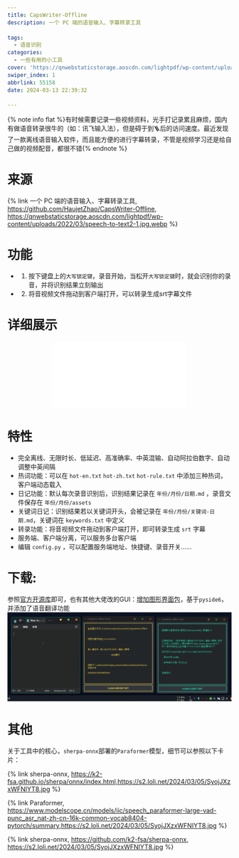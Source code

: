 ```yaml
---
title: CapsWriter-Offline
description: 一个 PC 端的语音输入、字幕转录工具

tags:
  - 语音识别
categories:
  - 一些有用的小工具
cover: 'https://qnwebstaticstorage.aoscdn.com/lightpdf/wp-content/uploads/2022/03/speech-to-text2-1.jpg.webp'
swiper_index: 1
abbrlink: 55158
date: 2024-03-13 22:39:32

---
```


{% note info flat %}有时候需要记录一些视频资料，光手打记录累且麻烦，国内有做语音转录很牛的（如：讯飞输入法），但是碍于到🪜后的访问速度。最近发现了一款离线语音输入软件，而且能方便的进行字幕转录，不管是视频学习还是给自己做的视频配音，都很不错{% endnote %}

# 来源
{% link 一个 PC 端的语音输入、字幕转录工具, https://github.com/HaujetZhao/CapsWriter-Offline, https://qnwebstaticstorage.aoscdn.com/lightpdf/wp-content/uploads/2022/03/speech-to-text2-1.jpg.webp %}

# 功能
- 1. 按下键盘上的`大写锁定键`，录音开始，当松开`大写锁定键`时，就会识别你的录音，并将识别结果立刻输出
- 2.  将音视频文件拖动到客户端打开，可以转录生成srt字幕文件

# 详细展示
<div align=center class="aspect-ratio">
    <iframe src="//player.bilibili.com/player.html?aid=623379019&bvid=BV1tt4y1d75s&cid=1399238093&p=1" 
    scrolling="no" 
    border="0" 
    frameborder="no" 
    framespacing="0" 
    high_quality=1
    danmaku=1 
    allowfullscreen="true"> 
    </iframe>
</div>

# 特性
- 完全离线、无限时长、低延迟、高准确率、中英混输、自动阿拉伯数字、自动调整中英间隔
- 热词功能：可以在 `hot-en.txt` `hot-zh.txt` `hot-rule.txt` 中添加三种热词，客户端动态载入
- 日记功能：默认每次录音识别后，识别结果记录在 `年份/月份/日期.md` ，录音文件保存在 `年份/月份/assets`
- 关键词日记：识别结果若以关键词开头，会被记录在 `年份/月份/关键词-日期.md`，关键词在 `keywords.txt` 中定义
- 转录功能：将音视频文件拖动到客户端打开，即可转录生成 `srt` 字幕
- 服务端、客户端分离，可以服务多台客户端
- 编辑 `config.py` ，可以配置服务端地址、快捷键、录音开关……

# 下载:
参照[官方开源库](https://github.com/HaujetZhao/CapsWriter-Offline)即可，也有其他大佬改的GUI：[增加图形界面包](https://github.com/HaujetZhao/CapsWriter-Offline/pull/53)，基于`pyside6`，并添加了语音翻译功能
![alt text](https://github.com/H1DDENADM1N/CapsWriter-Offline/blob/GUI-(PySide6)-and-Portable-(PyStand)/assets/start_server_or_client_in_tray.gif?raw=true)

# 其他
关于工具中的核心，`sherpa-onnx`部署的`Paraformer`模型，细节可以参照以下卡片：

{% link sherpa-onnx, https://k2-fsa.github.io/sherpa/onnx/index.html,https://s2.loli.net/2024/03/05/SyojJXzxWFNIYT8.jpg %}

{% link Paraformer, https://www.modelscope.cn/models/iic/speech_paraformer-large-vad-punc_asr_nat-zh-cn-16k-common-vocab8404-pytorch/summary,https://s2.loli.net/2024/03/05/SyojJXzxWFNIYT8.jpg %}

{% link sherpa-onnx, https://github.com/k2-fsa/sherpa-onnx, https://s2.loli.net/2024/03/05/SyojJXzxWFNIYT8.jpg %}